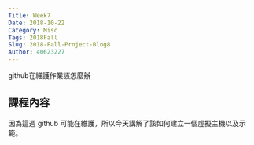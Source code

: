 ```yaml
---
Title: Week7
Date: 2018-10-22
Category: Misc
Tags: 2018Fall
Slug: 2018-Fall-Project-Blog8
Author: 40623227
---
```


github在維護作業該怎麼辦

<!-- PELICAN_END_SUMMARY -->

課程內容
----

因為這週 github 可能在維護，所以今天講解了該如何建立一個虛擬主機以及示範。


